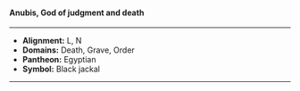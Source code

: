 #### Anubis, God of judgment and death
___

- **Alignment:** L, N
- **Domains:** Death, Grave, Order
- **Pantheon:** Egyptian
- **Symbol:** Black jackal
___
